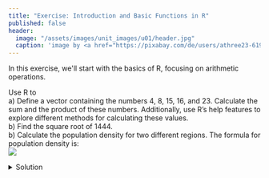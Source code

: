 ```yaml
---
title: "Exercise: Introduction and Basic Functions in R"
published: false
header:
  image: "/assets/images/unit_images/u01/header.jpg"
  caption: 'image by <a href="https://pixabay.com/de/users/athree23-6195572/?utm_source=link-attribution&utm_medium=referral&utm_campaign=image&utm_content=4855963">Adrian</a> on <a href="https://pixabay.com/de//?utm_source=link-attribution&utm_medium=referral&utm_campaign=image&utm_content=4855963">Pixabay</a>'
---
```



In this exercise, we'll start with the basics of R, focusing on arithmetic operations.


Use R to   
  a)  Define a vector containing the numbers 4, 8, 15, 16, and 23. Calculate the sum and the product of these numbers. Additionally, use R’s help features to explore different methods for calculating these values.  
  b) Find the square root of 1444.   
  b) Calculate the population density for two different regions. The formula for population density is:  
<img src="https://latex.codecogs.com/svg.image?\text{Population&space;Density}&space;=&space;\frac{\text{Population}}{\text{Area}}"/>

<details> 
  <summary> Solution </summary>
    <pre><code>
    # a) Define a vector containing the numbers 4, 8, 15, 16, and 23  
    numbers <- c(4, 8, 15, 16, 23)
    # Calculate the sum of the numbers  
    sum(numbers)  
    # Calculate the product of the numbers  
    prod(numbers)  
    # b) Find the square root of 1444    
    sqrt(1444)
    <br>
    # c) Calculate the population density for two different regions 
    # The formula for population density is: Population Density = Population / Area  <
    # Define the population and area for Region A and Region B  
    population_A <- 1500000  # Population of Region A 
    area_A <- 2500           # Area of Region A in square kilometers 
    population_B <- 800000    # Population of Region B  
    area_B <- 1200           # Area of Region B in square kilometers
    # Calculate the population density for Region A and Region B  
    density_A <- population_A / area_A  
    density_B <- population_B / area_B  
    </code></pre>
</details> 



<!-- 
# Tasks of SoSe24

**1.** Please follow the instructions at [Course Unit 01: Installation](https://geomoer.github.io/moer-base-r/unit01/unit01-02_Installation.html) and install both R and RStudio.

**2.** Use R to <br/>
  a) calculate the sum and product of the numbers 3, 7, 9, 12, and 21. Explore R's help features to find an alternative solutions. <br/>
  b) Calculate the square root of 2025.<br/>

<details>
  <summary>Solution Task 2</summary>
    <code>
    # a) <br>
    # Define the vector of numbers <br>
    numbers <- c(3, 7, 9, 12, 21) <br>
    <br>
    # Calculate sum <br>
    sum_result <- sum(numbers) <br>
    <br>
    # Calculate product <br>
    product_result <- prod(numbers) <br>
    <br>
    # Print results <br>
    print(paste("Sum:", sum_result)) <br>
    print(paste("Product:", product_result)) <br>
    <br>
    # b) <br>
    # Calculate square root <br>
    sqrt_result <- sqrt(2025) <br>
    <br>
    # Print result <br>
    print(paste("Square root of 2025:", sqrt_result))
    </code>
</details>
<br>

Please save your file as "FirstName_LastName_Task_Day1_Unit1.R" and upload it to the "Upload/Unit 1"-Folder in Ilias

**3.** Then <br/>
  a) calculate the Shannon Index for a community of 4 species (A, B, C, D), where species A has 30 individuals, species B has 25 individuals, species C has 15 individuals, and species D has 10 individuals. The Shannon Index is calculated as follows: <br/>
  <img src="https://latex.codecogs.com/svg.image?H=-\sum_{i=1}^{S}p_i\ln(p_i)"/>&nbsp;&nbsp;&nbsp;with
  <img src="https://latex.codecogs.com/svg.image?p_i=\frac{n_i}{N}"/> <br/>
  where <img src="https://latex.codecogs.com/svg.image?n_i\;"> is the frequency of each species and <img src="https://latex.codecogs.com/svg.image?N\;"/> is the total number of individuals across all species. Compare this with a community of 4 species, each having 12 individuals.<br/>
  b) compare the result with a community of 4 species, each having 22 individuals.

<details>
  <summary>Solution Task 3</summary>
    <code>
    # a) <br>
    N1 <- c(30, 25, 15, 10) <br>
    N2 <- rep(12, 4) <br>
    H1=-sum(N1/sum(N1)*log(N1/sum(N1))) <br>
    H2=-sum(N2/sum(N2)*log(N2/sum(N2))) <br>
    print(H1) <br>
    print(H2) <br>
    <br>
    # b) <br>
    N3 <- rep(22, 4) <br>
    H3=-sum(N3/sum(N3)*log(N3/sum(N3))) <br>
    print(H3)
    </code>
</details> -->
